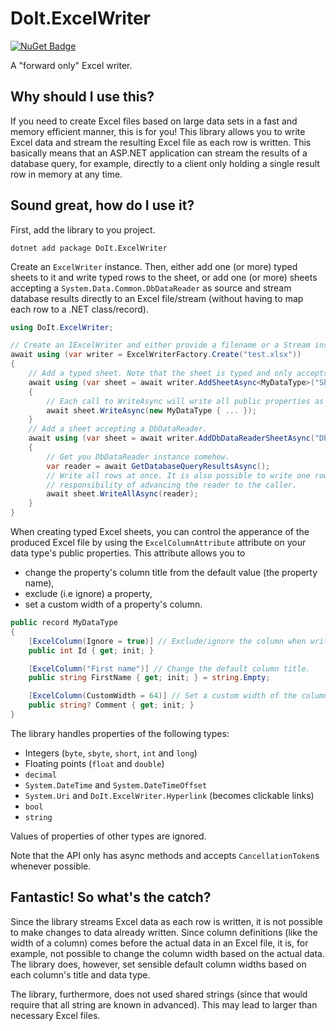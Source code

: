 # DoIt.ExcelWriter
[![NuGet Badge](https://buildstats.info/nuget/DoIt.ExcelWriter)](https://www.nuget.org/packages/DoIt.ExcelWriter/)

A "forward only" Excel writer.

## Why should I use this?
If you need to create Excel files based on large data sets in a fast and memory efficient manner, this is for you! This library allows you to write Excel data and stream the resulting Excel file as each row is written. This basically means that an ASP.NET application can stream the results of a database query, for example, directly to a client only holding a single result row in memory at any time.

## Sound great, how do I use it?
First, add the library to you project.

```
dotnet add package DoIt.ExcelWriter
```

Create an `ExcelWriter` instance. Then, either add one (or more) typed sheets to it and write typed rows to the sheet, or add one (or more) sheets accepting a `System.Data.Common.DbDataReader` as source and stream database results directly to an Excel file/stream (without having to map each row to a .NET class/record).

```c#
using DoIt.ExcelWriter;

// Create an IExcelWriter and either provide a filename or a Stream instance as destination.
await using (var writer = ExcelWriterFactory.Create("test.xlsx"))
{
    // Add a typed sheet. Note that the sheet is typed and only accepts rows of the specified type!
    await using (var sheet = await writer.AddSheetAsync<MyDataType>("Sheet1"))
    {
        // Each call to WriteAsync will write all public properties as a single row.
        await sheet.WriteAsync(new MyDataType { ... });
    }
    // Add a sheet accepting a DbDataReader.
    await using (var sheet = await writer.AddDbDataReaderSheetAsync("DbDataReader sheet"))
    {
        // Get you DbDataReader instance somehow.
        var reader = await GetDatabaseQueryResultsAsync();
        // Write all rows at once. It is also possible to write one row at a time, leaving
        // responsibility of advancing the reader to the caller.
        await sheet.WriteAllAsync(reader);
    }
}
```

When creating typed Excel sheets, you can control the apperance of the produced Excel file by using the `ExcelColumnAttribute` attribute on your data type's public properties. This attribute allows you to

 * change the property's column title from the default value (the property name),
 * exclude (i.e ignore) a property,
 * set a custom width of a property's column.

```c#
public record MyDataType
{
    [ExcelColumn(Ignore = true)] // Exclude/ignore the column when writing the Excel data.
    public int Id { get; init; }

    [ExcelColumn("First name")] // Change the default column title.
    public string FirstName { get; init; } = string.Empty;

    [ExcelColumn(CustomWidth = 64)] // Set a custom width of the column.
    public string? Comment { get; init; }
}
```

The library handles properties of the following types:

 * Integers (`byte`, `sbyte`, `short`, `int` and `long`)
 * Floating points (`float` and `double`)
 * `decimal`
 * `System.DateTime` and `System.DateTimeOffset`
 * `System.Uri` and `DoIt.ExcelWriter.Hyperlink` (becomes clickable links)
 * `bool`
 * `string`

Values of properties of other types are ignored.

Note that the API only has async methods and accepts `CancellationToken`s whenever possible.

## Fantastic! So what's the catch?
Since the library streams Excel data as each row is written, it is not possible to make changes to data already written. Since column definitions (like the width of a column) comes before the actual data in an Excel file, it is, for example, not possible to change the column width based on the actual data. The library does, however, set sensible default column widths based on each column's title and data type.

The library, furthermore, does not used shared strings (since that would require that all string are known in advanced). This may lead to larger than necessary Excel files.